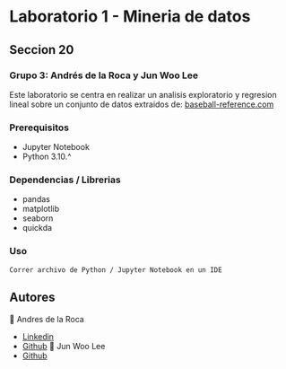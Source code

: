 # Laboratorio 1 - Mineria de datos
## Seccion 20
### Grupo 3: Andrés de la Roca y Jun Woo Lee

Este laboratorio se centra en realizar un analisis exploratorio y regresion lineal sobre un conjunto de datos extraidos de: <a href="https://www.baseball-reference.com/">baseball-reference.com<a/>

### Prerequisitos
- Jupyter Notebook
- Python 3.10.^

### Dependencias / Librerias
- pandas
- matplotlib
- seaborn
- quickda

### Uso
```
Correr archivo de Python / Jupyter Notebook en un IDE 
```

## Autores
👤 Andres de la Roca  
- <a href = "https://www.linkedin.com/in/andr%C3%A8s-de-la-roca-pineda-10a40319b/">Linkedin</a> 
- <a href="https://github.com/andresdlRoca">Github</a> 
👤 Jun Woo Lee
- <a href="https://github.com/jwlh00">Github</a> 
